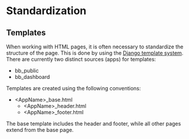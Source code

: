 # Standardization

## Templates

When working with HTML pages, it is often necessary to standardize the structure of the page. This is done by using the [Django template system](https://docs.djangoproject.com/en/4.0/topics/templates/). There are currently two distinct sources (apps) for templates:

* bb_public
* bb_dashboard

Templates are created using the following conventions:

* \<AppName>_base.html
  * \<AppName>_header.html
  * \<AppName>_footer.html

The base template includes the header and footer, while all other pages extend from the base page.
